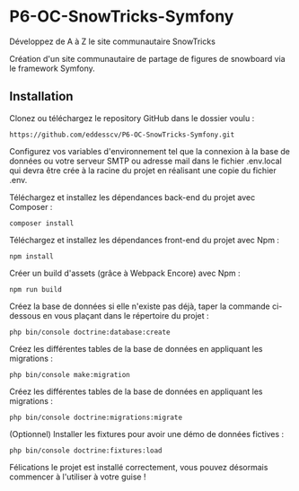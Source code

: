 # P6-OC-SnowTricks-Symfony
Développez de A à Z le site communautaire SnowTricks



Création d'un site communautaire de partage de figures de snowboard via le framework Symfony.


## Installation
Clonez ou téléchargez le repository GitHub dans le dossier voulu :

    https://github.com/eddesscv/P6-OC-SnowTricks-Symfony.git
Configurez vos variables d'environnement tel que la connexion à la base de données ou votre serveur SMTP ou adresse mail dans le fichier .env.local qui devra être crée à la racine du projet en réalisant une copie du fichier .env.

Téléchargez et installez les dépendances back-end du projet avec Composer :

    composer install
Téléchargez et installez les dépendances front-end du projet avec Npm :

    npm install
Créer un build d'assets (grâce à Webpack Encore) avec Npm :

    npm run build
Créez la base de données si elle n'existe pas déjà, taper la commande ci-dessous en vous plaçant dans le répertoire du projet :

    php bin/console doctrine:database:create
Créez les différentes tables de la base de données en appliquant les migrations :

    php bin/console make:migration
Créez les différentes tables de la base de données en appliquant les migrations :

    php bin/console doctrine:migrations:migrate
(Optionnel) Installer les fixtures pour avoir une démo de données fictives :

    php bin/console doctrine:fixtures:load
Félications le projet est installé correctement, vous pouvez désormais commencer à l'utiliser à votre guise !
